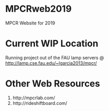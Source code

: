 # MPCRweb2019
MPCR Website for 2019

# Current WIP Location
Running project out of the FAU lamp servers @ http://lamp.cse.fau.edu/~lgarcia2013/mpcr/

# Other Web Resources
<ol>
  <li>http://mpcrlab.com/</li>
  <li>http://rideshiftboard.com/</li>
</ol>

